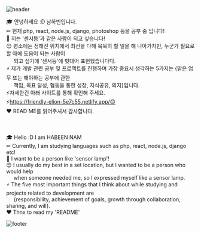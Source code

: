 <!--
**Namhabeen/Namhabeen** is a ✨ _special_ ✨ repository because its `README.md` (this file) appears on your GitHub profile.-->
![header](https://capsule-render.vercel.app/api?type=wave&color=gradient&height=280&section=header&text=Hi%20there%20👋&fontSize=90)

🎓 안녕하세요 :D 남하빈입니다. <br>
✏ 현재 php, react, node.js, django, photoshop 등을 공부 중 입니다!<br>
🌱 저는 '센서등'과 같은 사람이 되고 싶습니다! <br>
😊 평소에는 정해진 위치에서 최선을 다해 묵묵히 할 일을 해 나아가지만, 누군가 필요로 할 때에 도움이 되는 사람이<br> 
&nbsp;&nbsp;&nbsp;&nbsp;&nbsp;되고 싶기에 '센서등'에 빗대어 표현했습니다다.<br>
⚡ 제가 개발 관련 공부 및 프로젝트를 진행하며 가장 중요시 생각하는 5가지는 {맡은 업무 또는 해야하는 공부에 관한<br> 
&nbsp;&nbsp;&nbsp;&nbsp;&nbsp;책임, 목표 달성, 협동을 통한 성장, 지식공유, 의지}입니다.<br>
⚡자세한건 아래 사이트를 통해 확인해 주세요.<br>
⚡https://friendly-elion-5e7c55.netlify.app/😊<br>
❤ READ ME를 읽어주셔서 감사합니다.<br>
<br>
<br>
<br>
🎓 Hello :D I am HABEEN NAM<br> 
✏ Currently, I am studying languages such as php, react, node.js, django  etc!<br>
🌱 I want to be a person like 'sensor lamp'!<br>
😊 I usually do my best in a set location, but I wanted to be a person who would help<br>
&nbsp;&nbsp;&nbsp;&nbsp;&nbsp;when someone needed me, so I expressed myself like a sensor lamp.<br>
⚡ The five most important things that I think about while studying and projects related to development are<br> 
&nbsp;&nbsp;&nbsp;&nbsp;&nbsp;{responsibility, achievement of goals, growth through collaboration, sharing, and will}.<br>
❤ Thnx to read my 'README'<br>

![footer](https://capsule-render.vercel.app/api?type=wave&color=gradient&height=150&section=footer)
